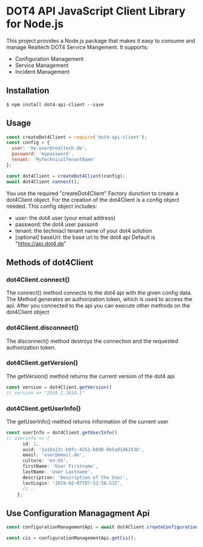 # DOT4 API JavaScript Client Library for Node.js

This project provides a Node.js package that makes it easy to consume and manage Realtech DOT4 Service Mangement. It supports:

- Configuration Management
- Service Management
- Incident Management

## Installation

```shell
$ npm install dot4-api-client --save
```

## Usage

```javascript
const createDot4Client = require('dot4-api-client');
const config = {
  user: 'my.user@realtech.de',
  password: 'mypassword',
  tenant: 'MyTechnicalTenantName'
};

const dot4Client = createDot4Client(config);
await dot4Client.connect();
```

You use the required "createDot4Client" Factory dunction to create a dot4Client object. For the creation of the dot4Client is a config object needed. This config object includes:

- user: the dot4 user (your email address)
- password: the dot4 user passord
- tenant: the techniacl tenant name of your dot4 solution
- [optional] baseUrl: the base url to the dot4 api Default is "https://api.dot4.de"

## Methods of dot4Client

### dot4Client.connect()

The connect() method connects to the dot4 api with the given config data. The Method generates an authorization token, which is used to access the api. After you connected to the api you can execute other methods on the dot4Client object

### dot4Client.disconnect()

The disconnect() method destroys the connection and the requested authorization token.

### dot4Client.getVersion()

The getVersion() method returns the current version of the dot4 api

```javascript
const version = dot4Client.getVersion()
// version => "2019.1.2818.1"
```

### dot4Client.getUserInfo()

The getUserInfo() method returns information of the current user

```javascript
const userInfo = dot4Client.getUserInfo()
// userinfo => {
      id: 1,
      uuid: '1a18a13c-b0fc-4251-b8d0-6b5a91d6243b',
      email: 'user@email.de',
      culture: 'en-US',
      firstName: 'User Firstname',
      lastName: 'User Lastname',
      description: 'Description of the User',
      lastLogin: '2019-02-07T07:52:58.53Z',
      //...
    };
```



## Use Configuration Managagment Api

```javascript
const configurationManagementApi = await dot4Client.createConfigurationManagementApi();

const cis = configurationManagementApi.getCis();
```
